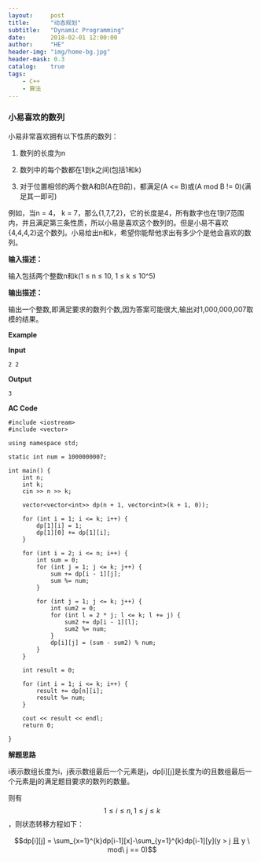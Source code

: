 ```yaml
---
layout:     post
title:      "动态规划"
subtitle:   "Dynamic Programming"
date:       2018-02-01 12:00:00
author:     "HE"
header-img: "img/home-bg.jpg"
header-mask: 0.3
catalog:    true
tags:
    - C++
    - 算法
---
```


### 小易喜欢的数列

小易非常喜欢拥有以下性质的数列：

1. 数列的长度为n

2. 数列中的每个数都在1到k之间(包括1和k)

3. 对于位置相邻的两个数A和B(A在B前)，都满足(A <= B)或(A mod B != 0)(满足其一即可)

例如，当n = 4， k = 7，那么{1,7,7,2}，它的长度是4，所有数字也在1到7范围内，并且满足第三条性质，所以小易是喜欢这个数列的。但是小易不喜欢{4,4,4,2}这个数列。小易给出n和k，希望你能帮他求出有多少个是他会喜欢的数列。

**输入描述：**

输入包括两个整数n和k(1 ≤ n ≤ 10, 1 ≤ k ≤ 10^5)

**输出描述：**

输出一个整数,即满足要求的数列个数,因为答案可能很大,输出对1,000,000,007取模的结果。

**Example**

**Input**

```
2 2
```

**Output**

```
3
```

**AC Code**

```
#include <iostream>
#include <vector>

using namespace std;

static int num = 1000000007;

int main() {
	int n;
	int k;
	cin >> n >> k;

	vector<vector<int>> dp(n + 1, vector<int>(k + 1, 0));

	for (int i = 1; i <= k; i++) {
		dp[1][i] = 1;
		dp[1][0] += dp[1][i];
	}

	for (int i = 2; i <= n; i++) {
		int sum = 0;
		for (int j = 1; j <= k; j++) {
			sum += dp[i - 1][j];
			sum %= num;
		}

		for (int j = 1; j <= k; j++) {
			int sum2 = 0;
			for (int l = 2 * j; l <= k; l += j) {
				sum2 += dp[i - 1][l];
				sum2 %= num;
			}
			dp[i][j] = (sum - sum2) % num;
		}
	}

	int result = 0;

	for (int i = 1; i <= k; i++) {
		result += dp[n][i];
		result %= num;
	}

	cout << result << endl;
	return 0;

}
```

**解题思路**

i表示数组长度为i，j表示数组最后一个元素是j，dp[i][j]是长度为i的且数组最后一个元素是j的满足题目要求的数列的数量。

则有$$1 \leqslant i \leqslant n, 1 \leqslant j \leqslant k$$，则状态转移方程如下：

$$dp[i][j] = \sum_{x=1}^{k}dp[i-1][x]-\sum_{y=1}^{k}dp[i-1][y](y > j 且 y \ mod\  j == 0)$$